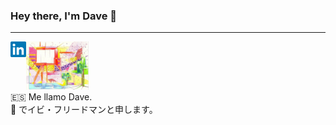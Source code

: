 ### Hey there, I'm Dave 👋
<hr>
<a href="https://www.linkedin.com/in/heracliteanflux/">
  <img align="left" alt="Dave Friedman | LinkedIn" width="25px" src="linkedin.svg"/>
</a>
<img width="100px" src="color.jpg"/>
<br>
🇪🇸 Me llamo Dave.
<br>
🗾 でイビ・フリードマンと申します。

<!--
**davefriedman01/davefriedman01** is a ✨ _special_ ✨ repository because its `README.md` (this file) appears on your GitHub profile.

Here are some ideas to get you started:

- 🔭 I’m currently working on ...
- 🌱 I’m currently learning ...
- 👯 I’m looking to collaborate on ...
- 🤔 I’m looking for help with ...
- 💬 Ask me about ...
- 📫 How to reach me: ...
- 😄 Pronouns: ...
- ⚡ Fun fact: ...
-->
